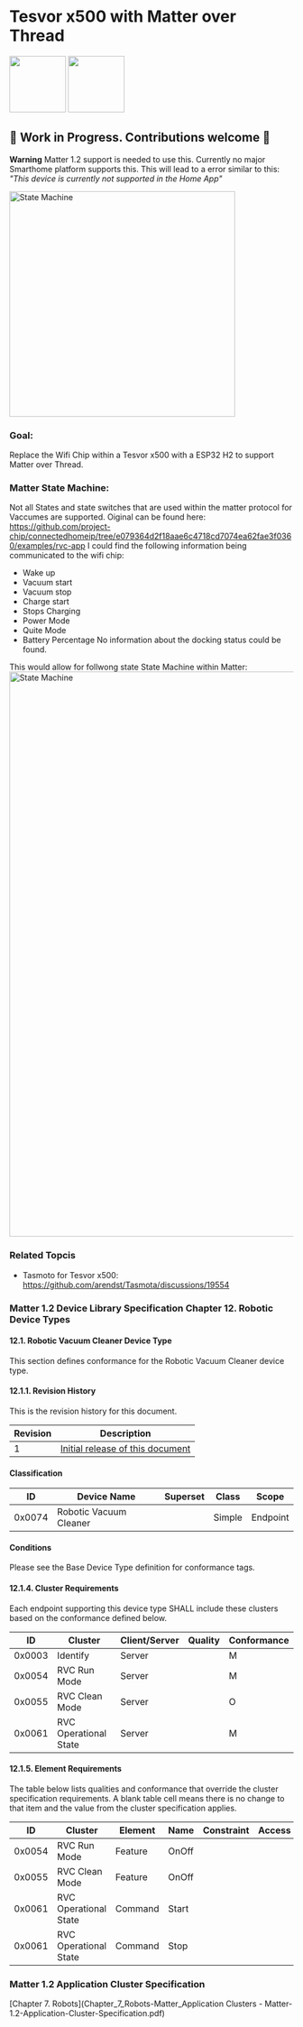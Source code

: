 # Tesvor x500 with Matter over Thread

<img src="https://www.matteralpha.com/media/cache/resolve/full/thread-logo.webp" height='100px'> <img src="https://upload.wikimedia.org/wikipedia/commons/f/fd/Matter_logo.jpg" height='100px'>

## 🚧 Work in Progress. Contributions welcome 🚧
 **Warning**
Matter 1.2 support is needed to use this. Currently no major Smarthome platform supports this. This will lead to a error similar to this:
*"This device is currently not supported in the Home App"*

<img width="400" alt="State Machine" src="https://github.com/devasworski/Tesvor_x500-Matter_over_Thread/assets/34026653/1d1d448c-9261-4d6e-9f06-82ced4252290">


### Goal:
Replace the Wifi Chip within a Tesvor x500 with a ESP32 H2 to support Matter over Thread.

### Matter State Machine:
Not all States and state switches that are used within the matter protocol for Vaccumes are supported.
Oiginal can be found here: https://github.com/project-chip/connectedhomeip/tree/e079364d2f18aae6c4718cd7074ea62fae3f0360/examples/rvc-app
I could find the following information being communicated to the wifi chip:
- Wake up
- Vacuum start
- Vacuum stop
- Charge start
- Stops Charging
- Power Mode
- Quite Mode
- Battery Percentage
No information about the docking status could be found.

This would allow for follwong state State Machine within Matter:
<img width="1002" alt="State Machine" src="https://github.com/devasworski/Tesvor_x500-Matter_over_Thread/assets/34026653/96f7bd0f-c40f-49b8-b652-a36c1b02c4ba">

### Related Topcis
- Tasmoto for Tesvor x500: https://github.com/arendst/Tasmota/discussions/19554

### Matter 1.2 Device Library Specification Chapter 12. Robotic Device Types

#### 12.1. Robotic Vacuum Cleaner Device Type
This section defines conformance for the Robotic Vacuum Cleaner device type.

#### 12.1.1. Revision History
This is the revision history for this document.

| Revision | Description                         |
|----------|-------------------------------------|
| 1        | [Initial release of this document](https://csa-iot.org/wp-content/uploads/2023/10/Matter-1.2-Device-Library-Specification.pdf)    |

#### Classification
| ID     | Device Name              | Superset | Class | Scope    |
|--------|--------------------------|----------|-------|----------|
| 0x0074 | Robotic Vacuum Cleaner   |          |Simple | Endpoint |

#### Conditions
Please see the Base Device Type definition for conformance tags.

#### 12.1.4. Cluster Requirements
Each endpoint supporting this device type SHALL include these clusters based on the conformance defined below.


| ID     | Cluster                  | Client/Server | Quality | Conformance |
|--------|--------------------------|---------------|---------|-------------|
| 0x0003 | Identify                 | Server        |         |M            |
| 0x0054 | RVC Run Mode             | Server        |         |M            |
| 0x0055 | RVC Clean Mode           | Server        |         |O            |
| 0x0061 | RVC Operational State    | Server        |         |M            |

#### 12.1.5. Element Requirements
The table below lists qualities and conformance that override the cluster specification requirements. A blank table cell means there is no change to that item and the value from the cluster specification applies.

| ID     | Cluster                | Element       | Name   | Constraint | Access | Conformance |
|--------|------------------------|---------------|--------|------------|--------|-------------|
| 0x0054 | RVC Run Mode           | Feature       | OnOff  |            |        | X           |
| 0x0055 | RVC Clean Mode         | Feature       | OnOff  |            |        | X           |
| 0x0061 | RVC Operational State  | Command       | Start  |            |        | X           |
| 0x0061 | RVC Operational State  | Command       | Stop   |            |        | X           |

### Matter 1.2 Application Cluster Specification
[Chapter 7. Robots](Chapter_7_Robots-Matter_Application Clusters - Matter-1.2-Application-Cluster-Specification.pdf)
